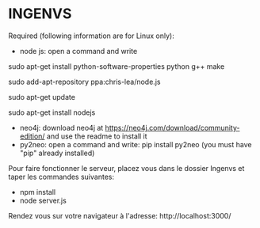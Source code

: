 # INGENVS

Required (following information are for Linux only): 

- node js: open a command and write 

sudo apt-get install python-software-properties python g++ make 

sudo add-apt-repository ppa:chris-lea/node.js

sudo apt-get update

sudo apt-get install nodejs

- neo4j: download neo4j at https://neo4j.com/download/community-edition/ and use the readme to install it
- py2neo: open a command and write: pip install py2neo (you must have "pip" already installed) 




Pour faire fonctionner le serveur, placez vous dans le dossier Ingenvs et taper les commandes suivantes:
- npm install
- node server.js

Rendez vous sur votre navigateur à l'adresse: http://localhost:3000/

